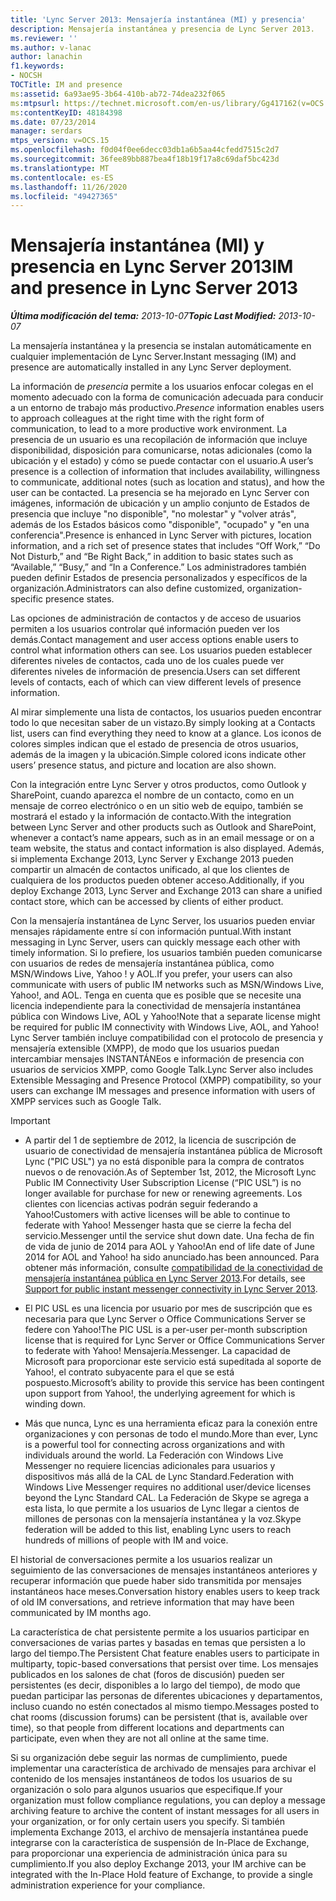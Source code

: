 ```yaml
---
title: 'Lync Server 2013: Mensajería instantánea (MI) y presencia'
description: Mensajería instantánea y presencia de Lync Server 2013.
ms.reviewer: ''
ms.author: v-lanac
author: lanachin
f1.keywords:
- NOCSH
TOCTitle: IM and presence
ms:assetid: 6a93ae95-3b64-410b-ab72-74dea232f065
ms:mtpsurl: https://technet.microsoft.com/en-us/library/Gg417162(v=OCS.15)
ms:contentKeyID: 48184398
ms.date: 07/23/2014
manager: serdars
mtps_version: v=OCS.15
ms.openlocfilehash: f0d04f0ee6decc03db1a6b5aa44cfedd7515c2d7
ms.sourcegitcommit: 36fee89bb887bea4f18b19f17a8c69daf5bc423d
ms.translationtype: MT
ms.contentlocale: es-ES
ms.lasthandoff: 11/26/2020
ms.locfileid: "49427365"
---
```

# <a name="im-and-presence-in-lync-server-2013"></a><span data-ttu-id="ba797-103">Mensajería instantánea (MI) y presencia en Lync Server 2013</span><span class="sxs-lookup"><span data-stu-id="ba797-103">IM and presence in Lync Server 2013</span></span>

<div data-xmlns="http://www.w3.org/1999/xhtml">

<div class="topic" data-xmlns="http://www.w3.org/1999/xhtml" data-msxsl="urn:schemas-microsoft-com:xslt" data-cs="https://msdn.microsoft.com/">

<div data-asp="https://msdn2.microsoft.com/asp">



</div>

<div id="mainSection">

<div id="mainBody"><span data-ttu-id="ba797-104">

<span> </span></span><span class="sxs-lookup"><span data-stu-id="ba797-104">

<span> </span></span></span>

<span data-ttu-id="ba797-105">_**Última modificación del tema:** 2013-10-07_</span><span class="sxs-lookup"><span data-stu-id="ba797-105">_**Topic Last Modified:** 2013-10-07_</span></span>

<span data-ttu-id="ba797-106">La mensajería instantánea y la presencia se instalan automáticamente en cualquier implementación de Lync Server.</span><span class="sxs-lookup"><span data-stu-id="ba797-106">Instant messaging (IM) and presence are automatically installed in any Lync Server deployment.</span></span>

<span data-ttu-id="ba797-107">La información de *presencia* permite a los usuarios enfocar colegas en el momento adecuado con la forma de comunicación adecuada para conducir a un entorno de trabajo más productivo.</span><span class="sxs-lookup"><span data-stu-id="ba797-107">*Presence* information enables users to approach colleagues at the right time with the right form of communication, to lead to a more productive work environment.</span></span> <span data-ttu-id="ba797-108">La presencia de un usuario es una recopilación de información que incluye disponibilidad, disposición para comunicarse, notas adicionales (como la ubicación y el estado) y cómo se puede contactar con el usuario.</span><span class="sxs-lookup"><span data-stu-id="ba797-108">A user’s presence is a collection of information that includes availability, willingness to communicate, additional notes (such as location and status), and how the user can be contacted.</span></span> <span data-ttu-id="ba797-109">La presencia se ha mejorado en Lync Server con imágenes, información de ubicación y un amplio conjunto de Estados de presencia que incluye "no disponible", "no molestar" y "volver atrás", además de los Estados básicos como "disponible", "ocupado" y "en una conferencia".</span><span class="sxs-lookup"><span data-stu-id="ba797-109">Presence is enhanced in Lync Server with pictures, location information, and a rich set of presence states that includes “Off Work,” “Do Not Disturb,” and “Be Right Back,” in addition to basic states such as “Available,” “Busy,” and “In a Conference.”</span></span> <span data-ttu-id="ba797-110">Los administradores también pueden definir Estados de presencia personalizados y específicos de la organización.</span><span class="sxs-lookup"><span data-stu-id="ba797-110">Administrators can also define customized, organization-specific presence states.</span></span>

<span data-ttu-id="ba797-111">Las opciones de administración de contactos y de acceso de usuarios permiten a los usuarios controlar qué información pueden ver los demás.</span><span class="sxs-lookup"><span data-stu-id="ba797-111">Contact management and user access options enable users to control what information others can see.</span></span> <span data-ttu-id="ba797-112">Los usuarios pueden establecer diferentes niveles de contactos, cada uno de los cuales puede ver diferentes niveles de información de presencia.</span><span class="sxs-lookup"><span data-stu-id="ba797-112">Users can set different levels of contacts, each of which can view different levels of presence information.</span></span>

<span data-ttu-id="ba797-113">Al mirar simplemente una lista de contactos, los usuarios pueden encontrar todo lo que necesitan saber de un vistazo.</span><span class="sxs-lookup"><span data-stu-id="ba797-113">By simply looking at a Contacts list, users can find everything they need to know at a glance.</span></span> <span data-ttu-id="ba797-114">Los iconos de colores simples indican que el estado de presencia de otros usuarios, además de la imagen y la ubicación.</span><span class="sxs-lookup"><span data-stu-id="ba797-114">Simple colored icons indicate other users’ presence status, and picture and location are also shown.</span></span>

<span data-ttu-id="ba797-115">Con la integración entre Lync Server y otros productos, como Outlook y SharePoint, cuando aparezca el nombre de un contacto, como en un mensaje de correo electrónico o en un sitio web de equipo, también se mostrará el estado y la información de contacto.</span><span class="sxs-lookup"><span data-stu-id="ba797-115">With the integration between Lync Server and other products such as Outlook and SharePoint, whenever a contact’s name appears, such as in an email message or on a team website, the status and contact information is also displayed.</span></span> <span data-ttu-id="ba797-116">Además, si implementa Exchange 2013, Lync Server y Exchange 2013 pueden compartir un almacén de contactos unificado, al que los clientes de cualquiera de los productos pueden obtener acceso.</span><span class="sxs-lookup"><span data-stu-id="ba797-116">Additionally, if you deploy Exchange 2013, Lync Server and Exchange 2013 can share a unified contact store, which can be accessed by clients of either product.</span></span>

<span data-ttu-id="ba797-117">Con la mensajería instantánea de Lync Server, los usuarios pueden enviar mensajes rápidamente entre sí con información puntual.</span><span class="sxs-lookup"><span data-stu-id="ba797-117">With instant messaging in Lync Server, users can quickly message each other with timely information.</span></span> <span data-ttu-id="ba797-118">Si lo prefiere, los usuarios también pueden comunicarse con usuarios de redes de mensajería instantánea pública, como MSN/Windows Live, Yahoo \! y AOL.</span><span class="sxs-lookup"><span data-stu-id="ba797-118">If you prefer, your users can also communicate with users of public IM networks such as MSN/Windows Live, Yahoo\!, and AOL.</span></span> <span data-ttu-id="ba797-119">Tenga en cuenta que es posible que se necesite una licencia independiente para la conectividad de mensajería instantánea pública con Windows Live, AOL y Yahoo\!</span><span class="sxs-lookup"><span data-stu-id="ba797-119">Note that a separate license might be required for public IM connectivity with Windows Live, AOL, and Yahoo\!</span></span> <span data-ttu-id="ba797-120">Lync Server también incluye compatibilidad con el protocolo de presencia y mensajería extensible (XMPP), de modo que los usuarios puedan intercambiar mensajes INSTANTÁNEos e información de presencia con usuarios de servicios XMPP, como Google Talk.</span><span class="sxs-lookup"><span data-stu-id="ba797-120">Lync Server also includes Extensible Messaging and Presence Protocol (XMPP) compatibility, so your users can exchange IM messages and presence information with users of XMPP services such as Google Talk.</span></span>

<div>


> [!IMPORTANT]  
> <UL>
> <LI>
> <P><span data-ttu-id="ba797-121">A partir del 1 de septiembre de 2012, la licencia de suscripción de usuario de conectividad de mensajería instantánea pública de Microsoft Lync ("PIC USL") ya no está disponible para la compra de contratos nuevos o de renovación.</span><span class="sxs-lookup"><span data-stu-id="ba797-121">As of September 1st, 2012, the Microsoft Lync Public IM Connectivity User Subscription License (“PIC USL”) is no longer available for purchase for new or renewing agreements.</span></span> <span data-ttu-id="ba797-122">Los clientes con licencias activas podrán seguir federando a Yahoo!</span><span class="sxs-lookup"><span data-stu-id="ba797-122">Customers with active licenses will be able to continue to federate with Yahoo!</span></span> <span data-ttu-id="ba797-123">Messenger hasta que se cierre la fecha del servicio.</span><span class="sxs-lookup"><span data-stu-id="ba797-123">Messenger until the service shut down date.</span></span> <span data-ttu-id="ba797-124">Una fecha de fin de vida de junio de 2014 para AOL y Yahoo!</span><span class="sxs-lookup"><span data-stu-id="ba797-124">An end of life date of June 2014 for AOL and Yahoo!</span></span> <span data-ttu-id="ba797-125">ha sido anunciado.</span><span class="sxs-lookup"><span data-stu-id="ba797-125">has been announced.</span></span> <span data-ttu-id="ba797-126">Para obtener más información, consulte <A href="lync-server-2013-support-for-public-instant-messenger-connectivity.md">compatibilidad de la conectividad de mensajería instantánea pública en Lync Server 2013</A>.</span><span class="sxs-lookup"><span data-stu-id="ba797-126">For details, see <A href="lync-server-2013-support-for-public-instant-messenger-connectivity.md">Support for public instant messenger connectivity in Lync Server 2013</A>.</span></span></P>
> <LI>
> <P><span data-ttu-id="ba797-127">El PIC USL es una licencia por usuario por mes de suscripción que es necesaria para que Lync Server o Office Communications Server se federe con Yahoo!</span><span class="sxs-lookup"><span data-stu-id="ba797-127">The PIC USL is a per-user per-month subscription license that is required for Lync Server or Office Communications Server to federate with Yahoo!</span></span> <span data-ttu-id="ba797-128">Mensajería.</span><span class="sxs-lookup"><span data-stu-id="ba797-128">Messenger.</span></span> <span data-ttu-id="ba797-129">La capacidad de Microsoft para proporcionar este servicio está supeditada al soporte de Yahoo!, el contrato subyacente para el que se está pospuesto.</span><span class="sxs-lookup"><span data-stu-id="ba797-129">Microsoft’s ability to provide this service has been contingent upon support from Yahoo!, the underlying agreement for which is winding down.</span></span></P>
> <LI>
> <P><span data-ttu-id="ba797-130">Más que nunca, Lync es una herramienta eficaz para la conexión entre organizaciones y con personas de todo el mundo.</span><span class="sxs-lookup"><span data-stu-id="ba797-130">More than ever, Lync is a powerful tool for connecting across organizations and with individuals around the world.</span></span> <span data-ttu-id="ba797-131">La Federación con Windows Live Messenger no requiere licencias adicionales para usuarios y dispositivos más allá de la CAL de Lync Standard.</span><span class="sxs-lookup"><span data-stu-id="ba797-131">Federation with Windows Live Messenger requires no additional user/device licenses beyond the Lync Standard CAL.</span></span> <span data-ttu-id="ba797-132">La Federación de Skype se agrega a esta lista, lo que permite a los usuarios de Lync llegar a cientos de millones de personas con la mensajería instantánea y la voz.</span><span class="sxs-lookup"><span data-stu-id="ba797-132">Skype federation will be added to this list, enabling Lync users to reach hundreds of millions of people with IM and voice.</span></span></P></LI></UL>



</div>

<span data-ttu-id="ba797-133">El historial de conversaciones permite a los usuarios realizar un seguimiento de las conversaciones de mensajes instantáneos anteriores y recuperar información que puede haber sido transmitida por mensajes instantáneos hace meses.</span><span class="sxs-lookup"><span data-stu-id="ba797-133">Conversation history enables users to keep track of old IM conversations, and retrieve information that may have been communicated by IM months ago.</span></span>

<span data-ttu-id="ba797-134">La característica de chat persistente permite a los usuarios participar en conversaciones de varias partes y basadas en temas que persisten a lo largo del tiempo.</span><span class="sxs-lookup"><span data-stu-id="ba797-134">The Persistent Chat feature enables users to participate in multiparty, topic-based conversations that persist over time.</span></span> <span data-ttu-id="ba797-135">Los mensajes publicados en los salones de chat (foros de discusión) pueden ser persistentes (es decir, disponibles a lo largo del tiempo), de modo que puedan participar las personas de diferentes ubicaciones y departamentos, incluso cuando no estén conectados al mismo tiempo.</span><span class="sxs-lookup"><span data-stu-id="ba797-135">Messages posted to chat rooms (discussion forums) can be persistent (that is, available over time), so that people from different locations and departments can participate, even when they are not all online at the same time.</span></span>

<span data-ttu-id="ba797-136">Si su organización debe seguir las normas de cumplimiento, puede implementar una característica de archivado de mensajes para archivar el contenido de los mensajes instantáneos de todos los usuarios de su organización o solo para algunos usuarios que especifique.</span><span class="sxs-lookup"><span data-stu-id="ba797-136">If your organization must follow compliance regulations, you can deploy a message archiving feature to archive the content of instant messages for all users in your organization, or for only certain users you specify.</span></span> <span data-ttu-id="ba797-137">Si también implementa Exchange 2013, el archivo de mensajería instantánea puede integrarse con la característica de suspensión de In-Place de Exchange, para proporcionar una experiencia de administración única para su cumplimiento.</span><span class="sxs-lookup"><span data-stu-id="ba797-137">If you also deploy Exchange 2013, your IM archive can be integrated with the In-Place Hold feature of Exchange, to provide a single administration experience for your compliance.</span></span>

<span data-ttu-id="ba797-138"></div>

<span> </span>

</div>

</div>

</span><span class="sxs-lookup"><span data-stu-id="ba797-138"></div>

<span> </span>

</div>

</div>

</span></span></div>

